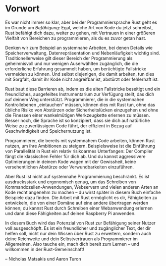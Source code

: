 # Vorwort

Es war nicht immer so klar, aber bei der Programmiersprache Rust geht es im
Grunde um *Befähigung*: Egal, welche Art von Kode du jetzt schreibst, Rust
befähigt dich dazu, weiter zu gehen, mit Vertrauen in einer größeren Vielfalt
von Bereichen zu programmieren, als du es zuvor getan hast.

Denken wir zum Beispiel an systemnahe Arbeiten, bei denen Details wie
Speicherverwaltung, Datenrepräsentation und Nebenläufigkeit wichtig sind.
Traditionellerweise gilt dieser Bereich der Programmierung als geheimnisvoll
und nur wenigen Auserwählten zugänglich, die die erforderliche Erfahrung
gesammelt haben, um berüchtigte Fallstricke vermeiden zu können. Und selbst
diejenigen, die damit arbeiten, tun dies mit Sorgfalt, damit ihr Kode nicht
angreifbar ist, abstürzt oder fehlerhaft ist.

Rust baut diese Barrieren ab, indem es die alten Fallstricke beseitigt und ein
freundliches, ausgefeiltes Instrumentarium zur Verfügung stellt, das dich auf
deinem Weg unterstützt. Programmierer, die in die systemnahen Kontrollebenen
„eintauchen“ müssen, können dies mit Rust tun, ohne das übliche Risiko von
Abstürzen oder Sicherheitslücken einzugehen und ohne die Finessen einer
wankelmütigen Werkzeugkette erlernen zu müssen. Besser noch, die Sprache ist so
konzipiert, dass sie dich auf natürliche Weise zu zuverlässigem Code führt, der
effizient in Bezug auf Geschwindigkeit und Speichernutzung ist.

Programmierer, die bereits mit systemnahem Code arbeiten, können Rust nutzen,
um ihre Ambitionen zu steigern. Beispielsweise ist die Einführung von
Parallelität in Rust ein relativ risikoarmes Unterfangen: Der Compiler fängt
die klassischen Fehler für dich ab. Und du kannst aggressivere Optimierungen in
deinem Kode wagen mit der Gewissheit, keine versehentlichen Abstürze oder
Verwundbarkeiten einzuführen.

Aber Rust ist nicht auf systemnahe Programmierung beschränkt. Es ist
ausdrucksstark und ergonomisch genug, um das Schreiben von
Kommandozeilen-Anwendungen, Webservern und vielen anderen Arten an Kode recht
angenehm zu machen &ndash; du wirst später in diesem Buch einfache Beispiele
dazu finden. Die Arbeit mit Rust ermöglicht es dir, Fähigkeiten zu entwickeln,
die von einer Domäne auf eine andere übertragen werden können; du kannst Rust
durch Schreiben einer Webanwendung erlernen und dann diese Fähigkeiten auf
deinen Raspberry Pi anwenden.

In diesem Buch wird das Potenzial von Rust zur Befähigung seiner Nutzer voll
ausgeschöpft. Es ist ein freundlicher und zugänglicher Text, der dir helfen
soll, nicht nur dein Wissen über Rust zu erweitern, sondern auch deine
Reichweite und dein Selbstvertrauen als Programmierer im Allgemeinen. Also
tauche ein, mach dich bereit zum Lernen &ndash; und willkommen in der
Rust-Gemeinschaft!

&ndash; Nicholas Matsakis und Aaron Turon
